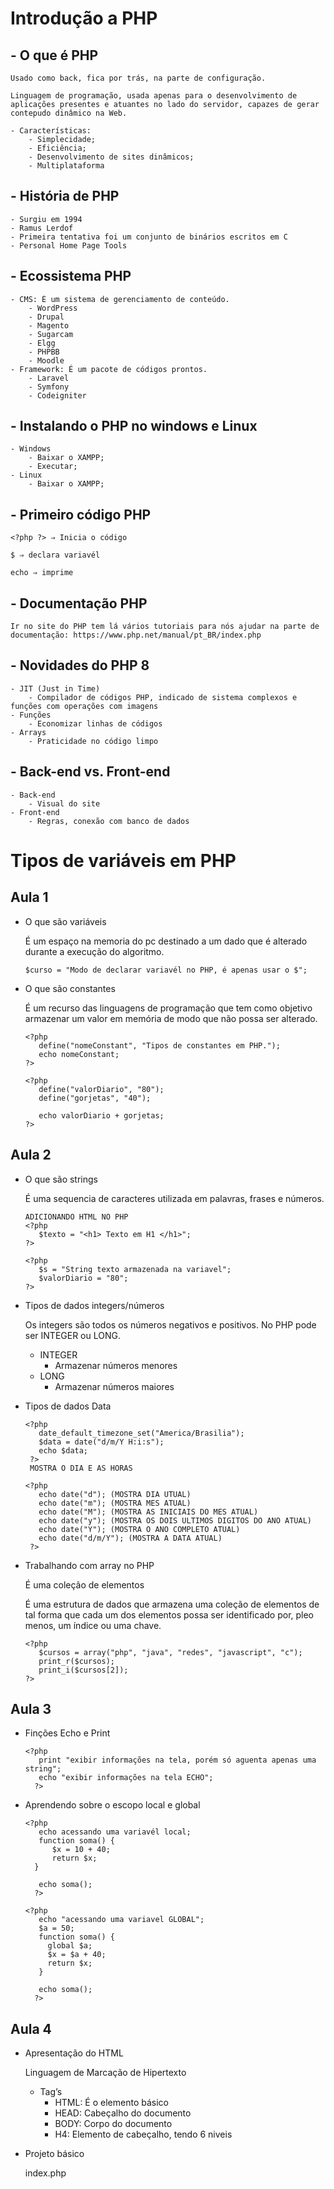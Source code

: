 # Introdução a PHP

## - O que é PHP
    
    Usado como back, fica por trás, na parte de configuração.
    
    Linguagem de programação, usada apenas para o desenvolvimento de aplicações presentes e atuantes no lado do servidor, capazes de gerar contepudo dinâmico na Web.
    
    - Características:
        - Simplecidade;
        - Eficiência;
        - Desenvolvimento de sites dinâmicos;
        - Multiplataforma

## - História de PHP
    - Surgiu em 1994
    - Ramus Lerdof
    - Primeira tentativa foi um conjunto de binários escritos em C
    - Personal Home Page Tools

## - Ecossistema PHP
    - CMS: É um sistema de gerenciamento de conteúdo.
        - WordPress
        - Drupal
        - Magento
        - Sugarcam
        - Elgg
        - PHPBB
        - Moodle
    - Framework: É um pacote de códigos prontos.
        - Laravel
        - Symfony
        - Codeigniter

## - Instalando o PHP no windows e Linux
    - Windows
        - Baixar o XAMPP;
        - Executar;
    - Linux
        - Baixar o XAMPP;

## - Primeiro código PHP
    
    <?php ?> ⇒ Inicia o código
    
    $ ⇒ declara variavél
    
    echo ⇒ imprime

## - Documentação PHP
    
    Ir no site do PHP tem lá vários tutoriais para nós ajudar na parte de documentação: https://www.php.net/manual/pt_BR/index.php 

## - Novidades do PHP 8
    - JIT (Just in Time)
        - Compilador de códigos PHP, indicado de sistema complexos e funções com operações com imagens
    - Funções
        - Economizar linhas de códigos
    - Arrays
        - Praticidade no código limpo

## - Back-end vs. Front-end
    - Back-end
        - Visual do site
    - Front-end
        - Regras, conexão com banco de dados

# Tipos de variáveis em PHP

## Aula 1

- O que são variáveis
    
    É um espaço na memoria do pc destinado a um dado que é alterado durante a execução do algoritmo.

    ```
    $curso = "Modo de declarar variavél no PHP, é apenas usar o $";
    ```

- O que são constantes
    
    É um recurso das linguagens de programação que tem como objetivo armazenar um valor em memória de modo que não possa ser alterado.

    ```
    <?php
       define("nomeConstant", "Tipos de constantes em PHP.");
       echo nomeConstant;
    ?>
    ```

    ```
    <?php
       define("valorDiario", "80");
       define("gorjetas", "40");
   
       echo valorDiario + gorjetas;
    ?>
    ```

## Aula 2

- O que são strings
    
    É uma sequencia de caracteres utilizada em palavras, frases e números.

    ```
    ADICIONANDO HTML NO PHP
    <?php
       $texto = "<h1> Texto em H1 </h1>";
    ?>
    ```

    ```
    <?php
       $s = "String texto armazenada na variavel";
       $valorDiario = "80";
    ?>
    ```

- Tipos de dados integers/números
    
    Os integers são todos os números negativos e positivos. No PHP pode ser INTEGER ou LONG.
    
    - INTEGER
        - Armazenar números menores
    - LONG
        - Armazenar números maiores

- Tipos de dados Data
   ```
   <?php
      date_default_timezone_set("America/Brasilia");
      $data = date("d/m/Y H:i:s");
      echo $data;
    ?>
    MOSTRA O DIA E AS HORAS
   ```

   ```
   <?php
      echo date("d"); (MOSTRA DIA UTUAL)
      echo date("m"); (MOSTRA MES ATUAL)
      echo date("M"); (MOSTRA AS INICIAIS DO MES ATUAL)
      echo date("y"); (MOSTRA OS DOIS ULTIMOS DIGITOS DO ANO ATUAL)
      echo date("Y"); (MOSTRA O ANO COMPLETO ATUAL)
      echo date("d/m/Y"); (MOSTRA A DATA ATUAL)
    ?>
   ```

- Trabalhando com array no PHP
    
    É uma coleção de elementos
    
    É uma estrutura de dados que armazena uma coleção de elementos de tal forma que cada um dos elementos possa ser identificado por, pleo menos, um índice ou uma chave.

    ```
    <?php
       $cursos = array("php", "java", "redes", "javascript", "c");
       print_r($cursos);
       print_i($cursos[2]);
    ?>
    ```

## Aula 3

- Finções Echo e Print
  ```
  <?php
     print "exibir informações na tela, porém só aguenta apenas uma string";
     echo "exibir informações na tela ECHO";
    ?>
  ```

- Aprendendo sobre o escopo local e global
  ```
  <?php
     echo acessando uma variavél local;
     function soma() {
        $x = 10 + 40;
        return $x;
    }

     echo soma();
    ?>
  ```

  ```
  <?php
     echo "acessando uma variavel GLOBAL";
     $a = 50;
     function soma() {
       global $a;
       $x = $a + 40;
       return $x;
     }

     echo soma();
    ?>
  ```

## Aula 4
- Apresentação do HTML
    
    Linguagem de Marcação de Hipertexto
    
    - Tag’s
        - HTML: É o elemento básico
        - HEAD: Cabeçalho do documento
        - BODY: Corpo do documento
        - H4: Elemento de cabeçalho, tendo 6 niveis

- Projeto básico
    
     index.php